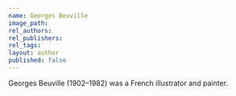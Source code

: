 ```yaml
---
name: Georges Beuville
image_path:
rel_authors:
rel_publishers:
rel_tags:
layout: author
published: false
---
```


Georges Beuville (1902–1982) was a French illustrator and painter.
